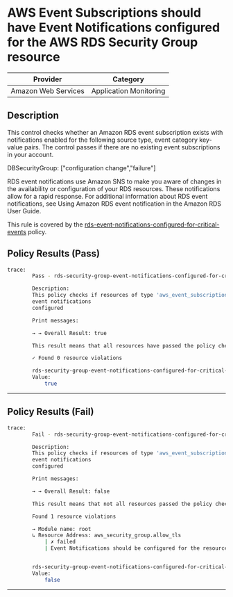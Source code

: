 # AWS Event Subscriptions should have Event Notifications configured for the AWS RDS Security Group resource

| Provider            |        Category         |
| ------------------- |      ------------       |
| Amazon Web Services |  Application Monitoring |

## Description

This control checks whether an Amazon RDS event subscription exists with notifications enabled for the following source type, event category key-value pairs. The control passes if there are no existing event subscriptions in your account.

DBSecurityGroup: ["configuration change","failure"]

RDS event notifications use Amazon SNS to make you aware of changes in the availability or configuration of your RDS resources. These notifications allow for a rapid response. For additional information about RDS event notifications, see Using Amazon RDS event notification in the Amazon RDS User Guide.

This rule is covered by the [rds-event-notifications-configured-for-critical-events](https://github.com/hashicorp/policy-library-NIST-Policy-Set-for-AWS-Terraform/blob/main/policies/rds/rds-event-notifications-configured-for-critical-events.sentinel) policy.

## Policy Results (Pass)

```bash
trace:
        Pass - rds-security-group-event-notifications-configured-for-critical-events.sentinel

        Description:
        This policy checks if resources of type 'aws_event_subscription' have the
        event notifications
        configured

        Print messages:

        → → Overall Result: true

        This result means that all resources have passed the policy check for the policy rds-event-notifications-configured-for-critical-events.

        ✓ Found 0 resource violations

        rds-security-group-event-notifications-configured-for-critical-events.sentinel:110:1 - Rule "main"
        Value:
            true
```

---

## Policy Results (Fail)

```bash
trace:
        Fail - rds-security-group-event-notifications-configured-for-critical-events.sentinel

        Description:
        This policy checks if resources of type 'aws_event_subscription' have the
        event notifications
        configured

        Print messages:

        → → Overall Result: false

        This result means that not all resources passed the policy check and the protected behavior is not allowed for the policy rds-event-notifications-configured-for-critical-events.

        Found 1 resource violations

        → Module name: root
        ↳ Resource Address: aws_security_group.allow_tls
            | ✗ failed
            | Event Notifications should be configured for the resource critical events, Refer to https://docs.aws.amazon.com/securityhub/latest/userguide/rds-controls.html#rds-22 for more details.


        rds-security-group-event-notifications-configured-for-critical-events.sentinel:110:1 - Rule "main"
        Value:
            false
```

---
